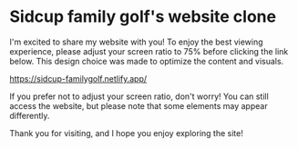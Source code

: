 # Sidcup family golf's website clone

I'm excited to share my website with you! To enjoy the best viewing experience, please adjust your screen ratio to 75% before clicking the link below. This design choice was made to optimize the content and visuals.

https://sidcup-familygolf.netlify.app/

If you prefer not to adjust your screen ratio, don't worry! You can still access the website, but please note that some elements may appear differently.

Thank you for visiting, and I hope you enjoy exploring the site!

